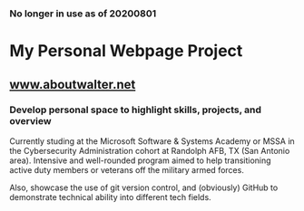 ### No longer in use as of 20200801

# My Personal Webpage Project

## www.aboutwalter.net

### Develop personal space to highlight skills, projects, and overview

Currently studing at the Microsoft Software & Systems Academy or MSSA in the Cybersecurity Administration cohort at Randolph AFB, TX (San Antonio area). Intensive and well-rounded program aimed to help transitioning active duty members or veterans off the military armed forces.

Also, showcase the use of git version control, and (obviously) GitHub to demonstrate technical ability into different tech fields.
